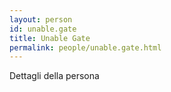 ```yaml
---
layout: person
id: unable.gate
title: Unable Gate
permalink: people/unable.gate.html
---
```


Dettagli della persona